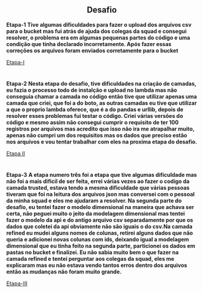 <div align=center>

## Desafio

</div>


**Etapa-1**
**Tive algumas dificuldades para fazer o upload dos arquivos csv para o bucket mas fui atrás de ajuda dos colegas da squad e consegui resolver, o problema era em algumas pequenas partes do código e uma condição que tinha declarado incorretamente. Após fazer essas correções os arquivos foram enviados corretamente para o bucket**

[Etapa-I](Etapa-1)

#

**Etapa-2**
**Nesta etapa do desafio, tive dificuldades na criação de camadas, eu fazia o processo todo de instalção e upload no lambda mas não conseguia chamar a camada no código então tive que utilizar apenas uma camada que criei, que foi a do boto, as outras camadas eu tive que utilizar a que o proprio lambda oferece, que é a do pandas e urllib, depois de resolver esses problemas fui testar o código. Criei várias versões do código e mesmo assim não consegui cumprir o requisito de ter 100 registros por arquivos mas acredito que isso não ira me atrapalhar muito, apenas não cumpri um dos requisitos mas os dados que preciso estão nos arquivos e vou tentar trabalhar com eles na proxima etapa do desafio.**

[Etapa II](Desafio/Etapa-2)


#

**Etapa-3**
**A etapa numero três foi a etapa que tive algumas dificuldade mas não foi a mais dificil de ser feita, errei várias vezes ao fazer o codigo da camada trusted, estava tendo a mesma dificuldade que várias pessoas tiveram que foi na leitura dos arquivos json mas conversei com o pessoal da minha squad e eles me ajudaram a resolver. Na segunda parte do desafio, eu tentei fazer o modelo dimensional na maneira que achava ser certa, não peguei muito o jeito da modelagem dimensional mas tentei fazer o modelo da api e do antigo arquivo csv separadamente por que os dados que coletei da api obviamente não são iguais o do csv.Na camada refined eu mudei alguns nomes de colunas, retirei alguns dados que não queria e adicionei novas colunas com ids, deixando igual a modelagem dimensional que eu tinha feito na segunda parte, particionei os dados em pastas no bucket e finalizei. Eu não sabia muito bem o que fazer na camada refined e tentei perguntar aos colegas da squad, eles me explicaram mas eu não estava vendo tantos erros dentro dos arquivos então as mudanças não foram muito grande.**

[Etapa-III](Etapa-3)